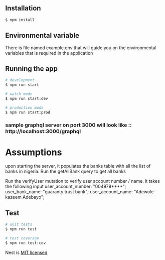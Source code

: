 
## Installation

```bash
$ npm install
```
## Environmental variable
  There is file named example.env that will guide you on the environmental variables that is required in the application

## Running the app

```bash
# development
$ npm run start

# watch mode
$ npm run start:dev

# production mode
$ npm run start:prod
```
### sample graphql server on port 3000 will look like :: http://localhost:3000/graphql

# Assumptions
  upon starting the server, it populates the banks table with all the list of banks in nigeria.
  Run the getAllBank query to get all banks
  
  Run the verifyUser mutation to verify user account number / name. it takes the following input 
   user_account_number: "004979****";
   user_bank_name: "guaranty trust bank";
   user_account_name: "Adewole kazeem Adebayo";
  
## Test

```bash
# unit tests
$ npm run test

# test coverage
$ npm run test:cov
```

Nest is [MIT licensed](LICENSE).
